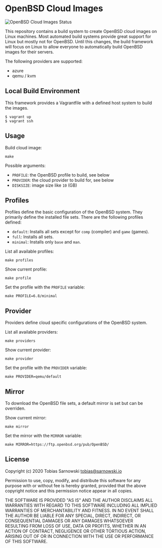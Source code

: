 # OpenBSD Cloud Images

![OpenBSD Cloud Images Status](https://github.com/sarnowski/openbsd-cloud-images/workflows/Cloud-Images/badge.svg?branch=main)

This repository contains a build system to create OpenBSD cloud images on Linux machines.
Most automated build systems provide great support for Linux but mostly not for OpenBSD.
Until this changes, the build framework will focus on Linux to allow everyone to automatically build OpenBSD images for their servers.

The following providers are supported:

  * azure
  * qemu / kvm

## Local Build Environment

This framework provides a Vagrantfile with a defined host system to build the images.

    $ vagrant up
    $ vagrant ssh

## Usage

Build cloud image:

    make

Possible arguments:

  * `PROFILE`: the OpenBSD profile to build, see below
  * `PROVIDER`: the cloud provider to build for, see below
  * `DISKSIZE`: image size like `10` (GB)

## Profiles

Profiles define the basic configuration of the OpenBSD system.
They primarily define the installed file sets.
There are the following profiles defined:

  * `default`: Installs all sets except for `comp` (compiler) and `game` (games).
  * `full`: Installs all sets.
  * `minimal`: Installs only `base` and `man`.

List all available profiles:

    make profiles

Show current profile:

    make profile

Set the profile with the `PROFILE` variable:

    make PROFILE=6.8/minimal

## Provider

Providers define cloud specific configurations of the OpenBSD system.

List all available providers:

    make providers

Show current provider:

    make provider

Set the profile with the `PROVIDER` variable:

    make PROVIDER=qemu/default

## Mirror

To download the OpenBSD file sets, a default mirror is set but can be overriden.

Show current mirror:

    make mirror

Set the mirror with the `MIRROR` variable:

    make MIRROR=https://ftp.openbsd.org/pub/OpenBSD/

## License

Copyright (c) 2020 Tobias Sarnowski <tobias@sarnowski.io>

Permission to use, copy, modify, and distribute this software for any
purpose with or without fee is hereby granted, provided that the above
copyright notice and this permission notice appear in all copies.

THE SOFTWARE IS PROVIDED "AS IS" AND THE AUTHOR DISCLAIMS ALL WARRANTIES
WITH REGARD TO THIS SOFTWARE INCLUDING ALL IMPLIED WARRANTIES OF
MERCHANTABILITY AND FITNESS. IN NO EVENT SHALL THE AUTHOR BE LIABLE FOR
ANY SPECIAL, DIRECT, INDIRECT, OR CONSEQUENTIAL DAMAGES OR ANY DAMAGES
WHATSOEVER RESULTING FROM LOSS OF USE, DATA OR PROFITS, WHETHER IN AN
ACTION OF CONTRACT, NEGLIGENCE OR OTHER TORTIOUS ACTION, ARISING OUT OF
OR IN CONNECTION WITH THE USE OR PERFORMANCE OF THIS SOFTWARE.
